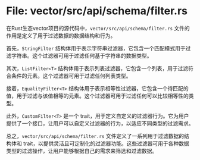 # File: vector/src/api/schema/filter.rs

在Rust生态vector项目的源代码中，`vector/src/api/schema/filter.rs` 文件的作用是定义了用于过滤数据的数据结构和行为。

首先，`StringFilter` 结构体用于表示字符串过滤器，它包含一个匹配模式用于过滤字符串。这个过滤器可用于过滤任何基于字符串的数据类型。

其次，`ListFilter<T>` 结构体用于表示列表过滤器，它包含一个列表，用于过滤符合条件的元素。这个过滤器可用于过滤任何列表类型。

接着，`EqualityFilter<T>` 结构体用于表示相等性过滤器，它包含一个待匹配的值，用于过滤与该值相等的元素。这个过滤器可用于过滤任何可以比较相等性的类型。

此外，`CustomFilter<T>` 是一个 trait，用于定义自定义的过滤器行为。它为用户提供了一个接口，让用户可以自定义过滤器的行为，以适应不同类型的过滤需求。

总之，`vector/src/api/schema/filter.rs` 文件定义了一系列用于过滤数据的结构体和 trait，以提供灵活且可定制化的过滤器功能。这些过滤器可用于各种数据类型的过滤操作，让用户能够根据自己的需求来筛选和过滤数据。


